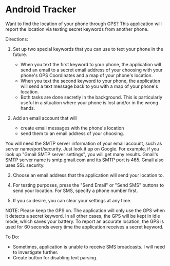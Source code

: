 Android Tracker
==========

Want to find the location of your phone through GPS? This application will report the location via texting secret keywords from another phone.

Directions:
1) Set up two special keywords that you can use to text your phone in the future. 
   - When you text the first keyword to your phone, the application will send an email to a secret email address of your choosing with your phone's GPS Coordinates and a map of your phone's location.
   - When you text the second keyword to your phone, the application will send a text message back to you with a map of your phone's location.
   - Both tasks are done secretly in the background. This is particularly useful in a situation where your phone is lost and/or in the wrong hands.

2) Add an email account that will
   - create email messages with the phone's location
   - send them to an email address of your choosing.

You will need the SMTP server information of your email account, such as server name/port/security. Just look it up on Google. For example, if you look up "Gmail SMTP server settings", you will get many results. Gmail's SMTP server name is smtp.gmail.com and its SMTP port is 465. Gmail also uses SSL security.

3) Choose an email address that the application will send your location to. 

4) For testing purposes, press the "Send Email" or "Send SMS" buttons to send your location. For SMS, specify a phone number first.

5) If you so desire, you can clear your settings at any time.

NOTE: Please keep the GPS on. The application will only use the GPS when it detects a secret keyword. In all other cases, the GPS will be kept in idle mode, which saves your battery. To report an accurate location, the GPS is used for 60 seconds every time the application receives
a secret keyword.

To Do: 
- Sometimes, application is unable to receive SMS broadcasts. I will need to investigate further.
- Create button for disabling text parsing. 
